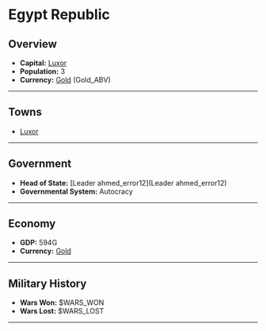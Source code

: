 # Egypt Republic

## Overview

- **Capital:** [Luxor](Luxor)
- **Population:** 3
- **Currency:** [Gold](Gold) (Gold_ABV)

---

## Towns

- [Luxor](Luxor)

---

## Government

- **Head of State:** [Leader ahmed_error12](Leader ahmed_error12)
- **Governmental System:** Autocracy

---

## Economy

- **GDP:** 594G
- **Currency:** [Gold](Gold)

---

## Military History

- **Wars Won:** $WARS_WON
- **Wars Lost:** $WARS_LOST

---

